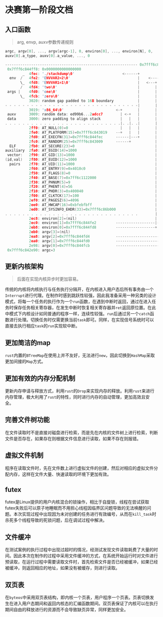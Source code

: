 # 决赛第一阶段文档

## 入口函数

> arg, envp, auxv参数传递规则

```c
argc, argv[0], ..., argv[argc-1], 0, environ[0], ..., environ[N], 0,
auxv[0].a_type, auxv[0].a_value, ..., 0
```

```c
------------------------------------------------------------- 0x7fff6c845000
 0x7fff6c844ff8: 0x0000000000000000
        _  4fec: './stackdump\0'                      <------+
  env  /   4fe2: 'ENVVAR2=2\0'                               |    <----+
       \_  4fd8: 'ENVVAR1=1\0'                               |   <---+ |
       /   4fd4: 'two\0'                                     |       | |     <----+
 args |    4fd0: 'one\0'                                     |       | |    <---+ |
       \_  4fcb: 'zero\0'                                    |       | |   <--+ | |
           3020: random gap padded to 16B boundary           |       | |      | | |
- - - - - - - - - - - - - - - - - - - - - - - - - - - - - - -|       | |      | | |
           3019: 'x86_64\0'                        <-+       |       | |      | | |
 auxv      3009: random data: ed99b6...2adcc7        | <-+   |       | |      | | |
 data      3000: zero padding to align stack         |   |   |       | |      | | |
. . . . . . . . . . . . . . . . . . . . . . . . . . .|. .|. .|       | |      | | |
           2ff0: AT_NULL(0)=0                        |   |   |       | |      | | |
           2fe0: AT_PLATFORM(15)=0x7fff6c843019    --+   |   |       | |      | | |
           2fd0: AT_EXECFN(31)=0x7fff6c844fec      ------|---+       | |      | | |
           2fc0: AT_RANDOM(25)=0x7fff6c843009      ------+           | |      | | |
  ELF      2fb0: AT_SECURE(23)=0                                     | |      | | |
auxiliary  2fa0: AT_EGID(14)=1000                                    | |      | | |
 vector:   2f90: AT_GID(13)=1000                                     | |      | | |
(id,val)   2f80: AT_EUID(12)=1000                                    | |      | | |
  pairs    2f70: AT_UID(11)=1000                                     | |      | | |
           2f60: AT_ENTRY(9)=0x4010c0                                | |      | | |
           2f50: AT_FLAGS(8)=0                                       | |      | | |
           2f40: AT_BASE(7)=0x7ff6c1122000                           | |      | | |
           2f30: AT_PHNUM(5)=9                                       | |      | | |
           2f20: AT_PHENT(4)=56                                      | |      | | |
           2f10: AT_PHDR(3)=0x400040                                 | |      | | |
           2f00: AT_CLKTCK(17)=100                                   | |      | | |
           2ef0: AT_PAGESZ(6)=4096                                   | |      | | |
           2ee0: AT_HWCAP(16)=0xbfebfbff                             | |      | | |
           2ed0: AT_SYSINFO_EHDR(33)=0x7fff6c86b000                  | |      | | |
. . . . . . . . . . . . . . . . . . . . . . . . . . . . . . .        | |      | | |
           2ec8: environ[2]=(nil)                                    | |      | | |
           2ec0: environ[1]=0x7fff6c844fe2         ------------------|-+      | | |
           2eb8: environ[0]=0x7fff6c844fd8         ------------------+        | | |
           2eb0: argv[3]=(nil)                                                | | |
           2ea8: argv[2]=0x7fff6c844fd4            ---------------------------|-|-+
           2ea0: argv[1]=0x7fff6c844fd0            ---------------------------|-+
           2e98: argv[0]=0x7fff6c844fcb            ---------------------------+
 0x7fff6c842e90: argc=3 
```

## 更新内核架构

> 后面在实现内核异步时更加容易。

传统的内核将内核执行与任务执行分隔开，在内核进入用户态后所有事务由一个`Interrupt`进行代理。在制作时感到跳跃性较强，因此我准备采用一种另类的设计模式，将每一个任务的执行作为一个`run`函数，在遇到中断时返回，通过在进入任务时保存任务相关寄存器，在发生中断时恢复相关寄存器并`ret`返回原位置。在此中模式下内核设计如同普通的程序一样，连续性较强。`run`后通过另一个`catch`函数进行处理。切换任务时仅需更换当前`task`即可。同样，在实现信号系统时可以直接去执行相应`task`的`run`实现软中断。

## 更加简洁的map

`rust`内置的`BTreeMap`在使用上并不友好，无法进行`new`，因此切换到`HashMap`采取更加间接的`Map`方式。

## 更加有效的内存分配机制

更新内存申请与释放方式，利用`rust`的`Drop`来实现内存的释放。利用`rust`来进行内存管理，极大利用了`rust`的特性，同时进行内存的自动管理，更加高效且安全。

## 完善文件树功能

在文件读取时不是直接对磁盘进行检索，而是先在内核的文件树上进行检索，判断文件是否存在，如果存在则根据文件信息进行读取，如果不存在则报错。

## 虚拟文件机制

程序在读取文件时，先在文件数上进行虚拟文件的创建，然后对相应的虚拟文件分配内存，这样在文件大量、快速读取的环境下更加有效。

## futex

futex是Linux提供的用户内核混合的锁操作，相比于自旋锁，线程在尝试获取futex失败后可以原子地睡眠而不用担心线程因临界区问题导致的无法唤醒的问题。本次实现过程中出现因为未对创建的任务进行有效编号，从而在`kill_task`时杀死多个线程导致的死锁问题，后在调试过程中解决。

## 文件缓冲

在测试案例的执行过程中出现过超时的情况，经测试发现文件读取耗费了大量的时间。因此本次在制作的过程中采用文件缓冲的方式，在系统开始运行时对文件进行预读取，在运行过程中需要读取文件时，首先检索文件是否已经被缓冲，如果已经被缓冲，则返回相应的地址，如果没有被缓存，则进行读取。

## 双页表

在`byteos`中采用双页表结构，即内核一个页表，用户程序一个页表。页表切换发生在进入用户态期间和返回内核态的汇编函数期间。双页表保证了内核可以在执行期间自由的释放进行的资源而不会导致缺页异常，同样更加安全。
